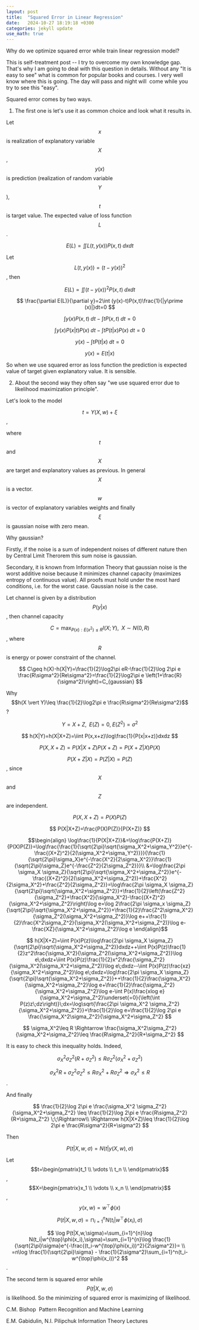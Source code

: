 ```yaml
---
layout: post
title:  "Squared Error in Linear Regression"
date:   2024-10-27 18:19:18 +0300
categories: jekyll update
use_math: true
---
```

Why do we optimize squared error while train linear regression model?

This is self-treatment post -- I try to overcome my own knowledge gap. That's why I am going to deal with this question in details. Without any "It is easy to see" what is common for popular books and courses. I very well know where this is going. The day will pass and night will  come while you try to see this "easy".

Squared error comes by two ways.

1. The first one is let's use it as common choice and look what it results in.

Let $$x$$ is realization of explanatory variable $$X$$, $$y(x)$$ is prediction (realization of random variable $$Y$$), $$t$$ is target value. The expected value of loss function $$L$$.

$$
E(L)=\iint L(t,y(x))P(x,t)\;dxdt
$$

Let $$L(t,y(x))=(t-y(x))^2$$, then

$$
E(L)=\iint(t-y(x))^2P(x,t)\;dxdt
$$

$$
\frac{\partial E(L)}{\partial y}=2\int (y(x)-t)P(x,t)\frac{1}{|y\prime (x)|}dt=0
$$

$$
\int y(x)P(x,t)\;dt-\int tP(x,t)\;dt=0
$$

$$
\int y(x)P(x|t)P(x)\;dt-\int tP(t|x)P(x)\;dt=0
$$

$$
y(x)-\int tP(t|x)\;dt=0
$$

$$
y(x)=E(t|x)
$$

So when we use squared error as loss function the prediction is expected value of target given explanatory value. It is sensible.

2. About the second way they often say "we use squared error due to likelihood maximization principle".

Let's look to the model

$$
t=Y(X,w)+\xi
$$,

where $$t$$ and $$X$$ are target and explanatory values as previous. In general $$X$$ is a vector. $$w$$ is vector of explanatory variables weights and finally $$\xi$$ is gaussian noise with zero mean.

Why gaussian?

Firstly, if the noise is a sum of independent noises of different nature then by Central Limit Therorem this sum noise is gaussian.

Secondary, it is known from Information Theory that gaussian noise is the worst additive noise because it minimizes channel capacity (maximizes entropy of continuous value). All proofs must hold under the most hard conditions, i.e. for the worst case. Gaussian noise is the case.

Let channel is given by a distribution $$P(y \vert x)$$, then channel capacity

$$C=\max_{P(x): E(x^2)\leq R} I(X;Y),\;\;X\sim N(0,R)$$, where $$R$$ is energy or power constraint of the channel.

$$
C\geq h(X)-h(X|Y)=\frac{1}{2}\log2\pi eR-\frac{1}{2}\log 2\pi e \frac{R\sigma^2}{Re\sigma^2}=\frac{1}{2}\log2\pi e \left(1+\frac{R}{\sigma^2}\right)=C_{gaussian}
$$

Why $$h(X \vert Y)\leq \frac{1}{2}\log2\pi e \frac{R\sigma^2}{Re\sigma^2}$$ ?

$$
Y=X+Z,\;\;E(Z)=0,\; E(Z^2)=\sigma^2
$$

$$
h(X|Y)=h(X|X+Z)=\iint P(x,x+z)\log\frac{1}{P(x|x+z)}dxdz
$$

$$
P(X,X+Z)=P(X|X+Z)P(X+Z)=P(X+Z|X)P(X)
$$

$$P(X+Z \vert X)=P(Z \vert X)=P(Z)$$, since $$X$$ and $$Z$$ are independent.

$$
P(X,X+Z)=P(X)P(Z)
$$

$$
P(X|X+Z)=\frac{P(X)P(Z)}{P(X+Z)}
$$

$$\begin{align}
\log\frac{1}{P(X|X+Z)}&=\log\frac{P(X+Z)}{P(X)P(Z)}=\log\frac{\frac{1}{\sqrt{2\pi}\sqrt{\sigma_X^2+\sigma_Y^2}}e^{-\frac{(X+Z)^2}{2(\sigma_X^2+\sigma_Y^2)}}}{\frac{1}{\sqrt{2\pi}\sigma_X}e^{-\frac{X^2}{2\sigma_X^2}}\frac{1}{\sqrt{2\pi}\sigma_Z}e^{-\frac{Z^2}{2\sigma_Z^2}}}\\ &=\log\frac{2\pi \sigma_X \sigma_Z}{\sqrt{2\pi}\sqrt{\sigma_X^2+\sigma_Z^2}}e^{-\frac{(X+Z)^2}{2(\sigma_X^2+\sigma_Z^2)}+\frac{X^2}{2\sigma_X^2}+\frac{Z^2}{2\sigma_Z^2}}=\log\frac{2\pi \sigma_X \sigma_Z}{\sqrt{2\pi}\sqrt{\sigma_X^2+\sigma_Z^2}}+\frac{1}{2}\left(\frac{Z^2}{\sigma_Z^2}+\frac{X^2}{\sigma_X^2}-\frac{(X+Z)^2}{\sigma_X^2+\sigma_Z^2}\right)\log e=\log 2\frac{2\pi \sigma_x \sigma_Z}{\sqrt{2\pi}\sqrt{\sigma_X^2+\sigma_Z^2}}+\frac{1}{2}\frac{Z^2\sigma_X^2}{\sigma_Z^2(\sigma_X^2+\sigma_Z^2)}\log e++\frac{1}{2}\frac{X^2\sigma_Z^2}{\sigma_X^2(\sigma_X^2+\sigma_Z^2)}\log e-\frac{XZ}{\sigma_X^2+\sigma_Z^2}\log e
\end{align}$$

$$
h(X|X+Z)=\iint P(x)P(z)\log\frac{2\pi \sigma_X \sigma_Z}{\sqrt{2\pi}\sqrt{\sigma_X^2+\sigma_Z^2}}dxdz++\iint P(x)P(z)\frac{1}{2}z^2\frac{\sigma_X^2}{\sigma_Z^2(\sigma_X^2+\sigma_Z^2)}\log e\;dxdz+\iint P(x)P(z)\frac{1}{2}x^2\frac{\sigma_Z^2}{\sigma_X^2(\sigma_X^2+\sigma_Z^2)}\log e\;dxdz--\iint P(x)P(z)\frac{xz}{\sigma_X^2+\sigma_Z^2}\log e\;dxdz=\log\frac{2\pi \sigma_X \sigma_Z}{\sqrt{2\pi}\sqrt{\sigma_X^2+\sigma_Z^2}}++\frac{1}{2}\frac{\sigma_X^2}{\sigma_X^2+\sigma_Z^2}\log e+\frac{1}{2}\frac{\sigma_Z^2}{\sigma_X^2+\sigma_Z^2}\log e-\int P(x)\frac{xlog e}{\sigma_X^2+\sigma_Z^2}\underset{=0}{\left(\int P(z)z\;dz\right)}\;dx=\log\sqrt{\frac{2\pi \sigma_X^2 \sigma_Z^2}{\sigma_X^2+\sigma_Z^2}}+\frac{1}{2}\log e=\frac{1}{2}\log 2\pi e \frac{\sigma_X^2\sigma_Z^2}{\sigma_X^2+\sigma_Z^2}
$$

$$
\sigma_X^2\leq R \Rightarrow \frac{\sigma_X^2\sigma_Z^2}{\sigma_X^2+\sigma_Z^2}\leq \frac{R\sigma_Z^2}{R+\sigma_Z^2}
$$

It is easy to check this inequality holds. Indeed,

$$
\sigma_X^2\sigma_Z^2(R+\sigma_Z^2)\leq R\sigma_Z^2(\sigma_X^2+\sigma_Z^2)
$$

$$
\sigma_X^2 R +\sigma_Z^2 \sigma_Z^2 \leq R\sigma_X^2 + R\sigma_Z^2 \Rightarrow \sigma_X^2 \leq R
$$.

And finally

$$
\frac{1}{2}\log 2\pi e \frac{\sigma_X^2 \sigma_Z^2}{\sigma_X^2+\sigma_Z^2} \leq \frac{1}{2}\log 2\pi e \frac{R\sigma_Z^2}{R+\sigma_Z^2} \;\;\Rightarrow\\ \Rightarrow h(X|X+Z)\leq \frac{1}{2}\log 2\pi e \frac{R\sigma^2}{R+\sigma^2}
$$

Then

$$
P(t|X,w,\sigma)=N(t|y(X,w),\sigma)
$$

Let $$t=\begin{pmatrix}t_1 \\ \vdots \\ t_n \\ \end{pmatrix}$$,  $$X=\begin{pmatrix}x_1 \\ \vdots \\ x_n \\ \end{pmatrix}$$, $$y(x,w)=w^\top \phi(x)$$

$$P(t|X,w,\sigma)=\sqcap_{i=1}^{n}N(t_i|w^{\top}\phi(x_i),\sigma)$$

$$
\log P(t|X,w,\sigma)=\sum_{i=1}^{n}\log N(t_i|w^{\top}\phi(x_i),\sigma)=\sum_{i=1}^{n}\log \frac{1}{\sqrt{2\pi}\sigma}e^{-\frac{(t_i-w^{\top}\phi(x_i))^2}{2\sigma^2}}= \\ =n\log \frac{1}{\sqrt{2\pi}\sigma} - \frac{1}{2\sigma^2}\sum_{i=1}^n(t_i-w^{\top}\phi(x_i))^2
$$.

The second term is squared error while $$P(t|X,w,\sigma)$$ is likelihood. So the minimizing of squared error is maximizing of likelihood.




C.M. Bishop  Pattern Recognition and Machine Learning

E.M. Gabidulin, N.I. Pilipchuk Information Theory Lectures
